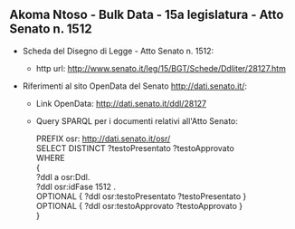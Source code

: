 ## Akoma Ntoso - Bulk Data - 15a legislatura - Atto Senato n. 1512 ##

* Scheda del Disegno di Legge - Atto Senato n. 1512:
	* http url: http://www.senato.it/leg/15/BGT/Schede/Ddliter/28127.htm

* Riferimenti al sito OpenData del Senato http://dati.senato.it/:
	* Link OpenData: http://dati.senato.it/ddl/28127
	* Query SPARQL per i documenti relativi all'Atto Senato:

        PREFIX osr: <http://dati.senato.it/osr/>  
		SELECT DISTINCT ?testoPresentato ?testoApprovato  
		WHERE  
		{  
		    ?ddl a osr:Ddl.  
		    ?ddl osr:idFase 1512 .  
		    OPTIONAL { ?ddl osr:testoPresentato ?testoPresentato }  
		    OPTIONAL { ?ddl osr:testoApprovato ?testoApprovato }  
		}
		
